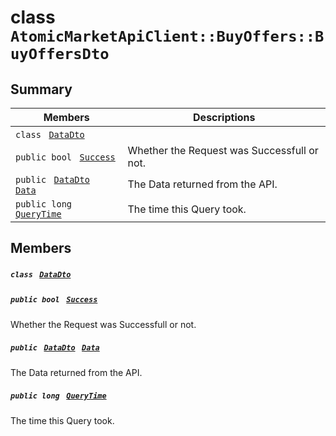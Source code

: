 # class `AtomicMarketApiClient::BuyOffers::BuyOffersDto` 

## Summary

 Members                                | Descriptions                                
----------------------------------------|---------------------------------------------
`class ` [`DataDto`](.github/workflows/documentation/md/AtomicMarketApiClient--BuyOffers--BuyOffersDto--DataDto.md#class_atomic_market_api_client_1_1_buy_offers_1_1_buy_offers_dto_1_1_data_dto)        | 
`public bool ` [`Success`](#class_atomic_market_api_client_1_1_buy_offers_1_1_buy_offers_dto_1a506fb037fbb6bfe8f254c021a2c3cfac) | Whether the Request was Successfull or not.
`public ` [`DataDto`](.github/workflows/documentation/md/AtomicMarketApiClient--BuyOffers--BuyOffersDto--DataDto.md#class_atomic_market_api_client_1_1_buy_offers_1_1_buy_offers_dto_1_1_data_dto)` ` [`Data`](#class_atomic_market_api_client_1_1_buy_offers_1_1_buy_offers_dto_1a6ed89521b3da4f30d2ab82c36d0afd13) | The Data returned from the API.
`public long ` [`QueryTime`](#class_atomic_market_api_client_1_1_buy_offers_1_1_buy_offers_dto_1a6cc7a06930fbe1e28eb7eed2599015c9) | The time this Query took.

## Members

##### `class ` [`DataDto`](.github/workflows/documentation/md/AtomicMarketApiClient--BuyOffers--BuyOffersDto--DataDto.md#class_atomic_market_api_client_1_1_buy_offers_1_1_buy_offers_dto_1_1_data_dto) 

##### `public bool ` [`Success`](#class_atomic_market_api_client_1_1_buy_offers_1_1_buy_offers_dto_1a506fb037fbb6bfe8f254c021a2c3cfac) 

Whether the Request was Successfull or not.

##### `public ` [`DataDto`](.github/workflows/documentation/md/AtomicMarketApiClient--BuyOffers--BuyOffersDto--DataDto.md#class_atomic_market_api_client_1_1_buy_offers_1_1_buy_offers_dto_1_1_data_dto)` ` [`Data`](#class_atomic_market_api_client_1_1_buy_offers_1_1_buy_offers_dto_1a6ed89521b3da4f30d2ab82c36d0afd13) 

The Data returned from the API.

##### `public long ` [`QueryTime`](#class_atomic_market_api_client_1_1_buy_offers_1_1_buy_offers_dto_1a6cc7a06930fbe1e28eb7eed2599015c9) 

The time this Query took.

